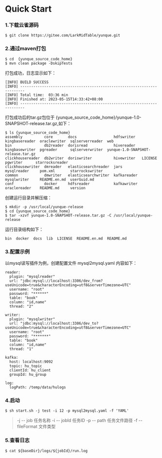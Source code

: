 # Quick Start

### 1.下载云雀源码

```
$ git clone https://gitee.com/LarkMidTable/yunque.git
```

### 2.通过maven打包

```
$ cd  {yunque_source_code_home}
$ mvn clean package -DskipTests
```
打包成功，日志显示如下：
```
[INFO] BUILD SUCCESS
[INFO] ------------------------------------------------------------------------
[INFO] Total time:  03:36 min
[INFO] Finished at: 2023-05-15T14:33:42+08:00
[INFO] ------------------------------------------------------------------------
```
打包成功后的tar.gz包位于 {yunque_source_code_home}/yunque-1.0-SNAPSHOT-release.tar.gz,如下：
```
$ ls {yunque_source_code_home}
assembly          core       docs                 hdfswriter   kingbasereader  oraclewriter  sqlserverreader  web
bin               db2reader  dorisread            hivereader   kingbasewriter  pgreader      sqlserverwriter  yunque-1.0-SNAPSHOT-release.tar.gz
clickhousereader  db2writer  doriswriter          hivewriter   LICENSE         pgwriter      starrocksreader
clickhousewriter  dmreader   elasticsearchreader  jars         mysqlreader     pom.xml       starrockswriter
common            dmwriter   elasticsearchwriter  kafkareader  mysqlwriter     README.en.md  userGuid.md
conf              docker     hdfsreader           kafkawriter  oraclereader    README.md     version
```
创建运行目录并解压缩：
```
$ mkdir -p /usr/local/yunque-release
$ cd {yunque_source_code_home}
$ tar -xzvf yunque-1.0-SNAPSHOT-release.tar.gz -C /usr/local/yunque-release
```
运行目录结构如下：
```
bin  docker  docs  lib  LICENSE  README.en.md  README.md
```
### 3.配置示例

以mysql读写插件为例，创建配置文件 mysql2mysql.yaml 内容如下：
```
reader:
  plugin: "mysqlreader"
  url: "jdbc:mysql://localhost:3306/dev_from?useUnicode=true&characterEncoding=utf8&serverTimezone=UTC"
  username: "root"
  password: "******"
  table: "book"
  column: "id,name"
  thread: "2"

writer:
  plugin: "mysqlwriter"
  url: "jdbc:mysql://localhost:3306/dev_to?useUnicode=true&characterEncoding=utf8&serverTimezone=UTC"
  username: "root"
  password: "*******"
  table: "book"
  column: "id,name"
  thread: "1"

kafka:
  host: localhost:9092
  topic: hu_topic
  clientId: hu_client
  groupId: hu_group

log:
  logPath: /temp/data/hulogs

```

### 4.启动

```
$ sh start.sh -j test -i 12 -p mysql2mysql.yaml -f 'YAML'

```
> -j -- job 任务名称 -i -- jobId 任务ID -p -- path 任务文件路径 -f -- fileFormat 文件类型

### 5.查看日志

```
$ cat ${baseDir}/logs/${jobId}/run.log
```